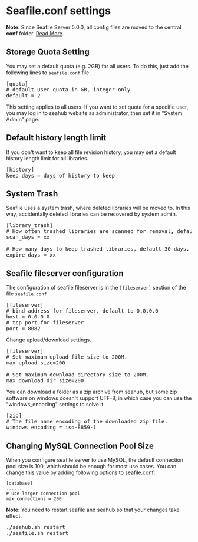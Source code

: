 # Seafile.conf settings

**Note**: Since Seafile Server 5.0.0, all config files are moved to the central **conf** folder. [Read More](../deploy/new_directory_layout_5_0_0.md).

## Storage Quota Setting

You may set a default quota (e.g. 2GB) for all users. To do this, just add the following lines to `seafile.conf` file

<pre>
[quota]
# default user quota in GB, integer only
default = 2
</pre>

This setting applies to all users. If you want to set quota for a specific user, you may log in to seahub website as administrator, then set it in "System Admin" page.

## Default history length limit

If you don't want to keep all file revision history, you may set a default history length limit for all libraries.

<pre>
[history]
keep_days = days of history to keep
</pre>

## System Trash
Seafile uses a system trash, where deleted libraries will be moved to. In this way, accidentally deleted libraries can be recovered by system admin.
<pre>
[library_trash]
# How often trashed libraries are scanned for removal, default 1 day.
scan_days = xx

# How many days to keep trashed libraries, default 30 days.
expire_days = xx
</pre>

## Seafile fileserver configuration

The configuration of seafile fileserver is in the <code>[fileserver]</code> section of the file `seafile.conf`

<pre>
[fileserver]
# bind address for fileserver, default to 0.0.0.0
host = 0.0.0.0
# tcp port for fileserver
port = 8082
</pre>

Change upload/download settings.

<pre>
[fileserver]
# Set maximum upload file size to 200M.
max_upload_size=200

# Set maximum download directory size to 200M.
max_download_dir_size=200
</pre>

You can download a folder as a zip archive from seahub, but some zip software
on windows doesn't support UTF-8, in which case you can use the "windows_encoding"
settings to solve it.
<pre>
[zip]
# The file name encoding of the downloaded zip file.
windows_encoding = iso-8859-1
</pre>

## Changing MySQL Connection Pool Size

When you configure seafile server to use MySQL, the default connection pool size is 100, which should be enough for most use cases. You can change this value by adding following options to seafile.conf:

```
[database]
......
# Use larger connection pool
max_connections = 200
```
**Note**: You need to restart seafile and seahub so that your changes take effect.
<pre>
./seahub.sh restart
./seafile.sh restart
</pre>
